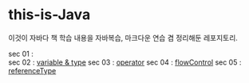 # this-is-Java
이것이 자바다 책 학습 내용을 자바복습, 마크다운 연습 겸 정리해둔 레포지토리.

sec 01 :   
sec 02 : [variable & type](https://github.com/bluewhale507/this-is-Java/blob/main/sec02_primitiveType/primitiveType.md)
sec 03 : [operator](https://github.com/bluewhale507/this-is-Java/blob/main/sec03_operator/oprator.md)
sec 04 : [flowControl](https://github.com/bluewhale507/this-is-Java/blob/main/sec04_flowControl/flowControl.md)
sec 05 : [referenceType](https://github.com/bluewhale507/this-is-Java/blob/main/sec05_referenceType/referenceType.md)
